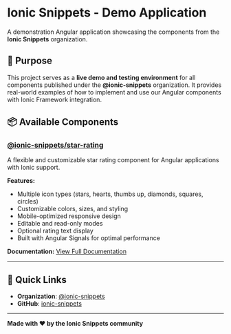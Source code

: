 # Ionic Snippets - Demo Application

A demonstration Angular application showcasing the components from the **Ionic Snippets** organization.

## 🎯 Purpose

This project serves as a **live demo and testing environment** for all components published under the **@ionic-snippets** organization. It provides real-world examples of how to implement and use our Angular components with Ionic Framework integration.

## 📦 Available Components

### [@ionic-snippets/star-rating](https://www.npmjs.com/package/@ionic-snippets/star-rating)
A flexible and customizable star rating component for Angular applications with Ionic support.

**Features:**
- Multiple icon types (stars, hearts, thumbs up, diamonds, squares, circles)
- Customizable colors, sizes, and styling
- Mobile-optimized responsive design
- Editable and read-only modes
- Optional rating text display
- Built with Angular Signals for optimal performance

**Documentation:** [View Full Documentation](https://github.com/ionic-snippets/star-rating)

---

## 🔗 Quick Links

- **Organization**: [@ionic-snippets](https://www.npmjs.com/org/ionic-snippets)
- **GitHub**: [ionic-snippets](https://github.com/ionic-snippets)

---

**Made with ❤️ by the Ionic Snippets community** 
